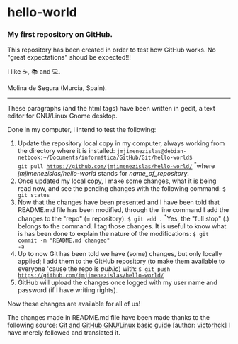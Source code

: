 # hello-world
<h3>My first repository on GitHub.</h3>

This repository has been created in order to test how GitHub works. No "great expectations" shoud be expected!!!

I like :coffee:, :books: and :computer:.

Molina de Segura (Murcia, Spain).

<hr/>

These paragraphs (and the html tags) have been written in gedit, a text editor for GNU/Linux Gnome desktop.

Done in my computer, I intend to test the following:

1. Update the repository local copy in my computer, always working from the directory where it is installed:
<code>jmjimenezislas@debian-netbook:~/Documents/informática/GitHub/Git/hello-world$ git pull https://github.com/jmjimenezislas/hello-world/</code>
<sup>*</sup>where <em>jmjimenezislas/hello-world</em> stands for <em>name_of_repository</em>.
2. Once updated my local copy, I make some changes, what it is being read now, and see the pending changes with the following command:
<code>$ git status</code>
3. Now that the changes have been presented and I have been told that README.md file has been modified, through the line command I add the changes to the "repo" (= repository):
<code>$ git add .</code>
<sup>*</sup>Yes, the "full stop" (.) belongs to the command.
I tag those changes. It is useful to know what is has been done to explain the nature of the modifications:
<code>$ git commit -m "README.md changed" -a</code>
4. Up to now Git has been told we have (some) changes, but only locally applied; I add them to the GitHub repository (to make them available to everyone 'cause the repo is <em>public</em>) with:
<code>$ git push https://github.com/jmjimenezislas/hello-world/</code>
5. GitHub will upload the changes once logged with my user name and password (if I have writing rights).

Now these changes are available for all of us!

The changes made in README.md file have been made thanks to the following source:
<a href="https://victorhckinthefreeworld.wordpress.com/2012/09/26/git-y-github-tutorial-basicode-uso-bajo-gnulinux/">Git and GitHub GNU/Linux basic guide</a> [author: <a href="https://victorhckinthefreeworld.wordpress.com/author/victorhck/">victorhck</a>]
I have merely followed and translated it.
